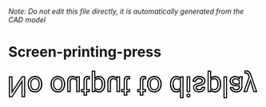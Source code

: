 ###### Note: Do not edit this file directly, it is automatically generated from the CAD model

# Screen-printing-press

![](/project.svg)



 

